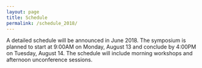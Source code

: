 ```yaml
---
layout: page
title: Schedule
permalink: /schedule_2018/
---
```


A detailed schedule will be announced in June 2018. The symposium is planned to start at 9:00AM on Monday, August 13 and conclude by 4:00PM on Tuesday, August 14. The schedule will include morning workshops and afternoon unconference sessions.
